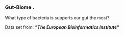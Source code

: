 ### Gut-Biome .
What type of bacteria is supports our gut the most?  

Data set from: **_"The European Bioinformatics Institute"_**
